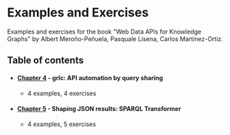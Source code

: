 # Examples and Exercises

Examples and exercises for the book "​Web Data APIs for Knowledge Graphs" by Albert Meroño-Peñuela, Pasquale Lisena, Carlos Martínez-Ortiz.

## Table of contents

- #### [Chapter 4](./ch04) - grlc: API automation by query sharing
  - 4 examples, 4 exercises
- #### [Chapter 5](./ch05) - Shaping JSON results: SPARQL Transformer
  - 4 examples, 5 exercises

